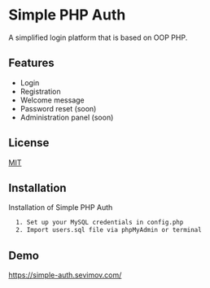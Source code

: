 
# Simple PHP Auth

A simplified login platform that is based on OOP PHP.

## Features

- Login
- Registration
- Welcome message
- Password reset (soon)
- Administration panel (soon)


## License

[MIT](https://choosealicense.com/licenses/mit/)


## Installation

Installation of Simple PHP Auth

```bash
  1. Set up your MySQL credentials in config.php
  2. Import users.sql file via phpMyAdmin or terminal
```

## Demo

https://simple-auth.sevimov.com/

